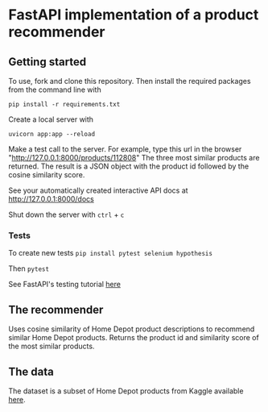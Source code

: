 # FastAPI implementation of a product recommender 

## Getting started
To use, fork and clone this repository. Then install the required packages from the command line with

`pip install -r requirements.txt` 

Create a local server with 

`uvicorn app:app --reload`

Make a test call to the server. For example, type this url in the browser "http://127.0.0.1:8000/products/112808" The three most similar products are returned. The result is a JSON object with the product id followed by the cosine similarity score. 

See your automatically created interactive API docs at http://127.0.0.1:8000/docs

Shut down the server with `ctrl` + `c`

### Tests
To create new tests `pip install pytest selenium hypothesis`

Then `pytest`

See FastAPI's testing tutorial [here](https://fastapi.tiangolo.com/tutorial/testing/)


## The recommender
Uses cosine similarity of Home Depot product descriptions to recommend similar Home Depot products. Returns the product id and similarity score of the most similar products.

## The data
The dataset is a subset of Home Depot products from Kaggle available [here](https://www.kaggle.com/c/home-depot-product-search-relevance/data).

